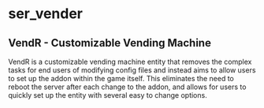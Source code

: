 # ser_vender
## VendR - Customizable Vending Machine

VendR is a customizable vending machine entity that removes the complex tasks for end users of modifying config files
and instead aims to allow users to set up the addon within the game itself.
This eliminates the need to reboot the server after each change to the addon, and allows for users to quickly set up
the entity with several easy to change options.
